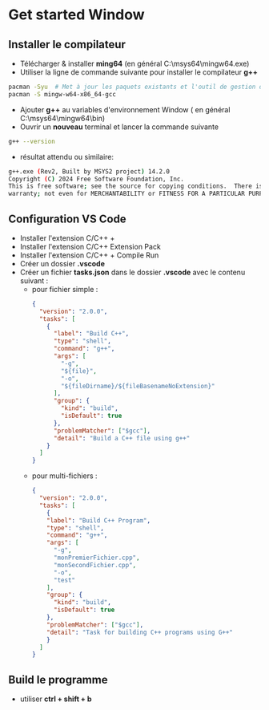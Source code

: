 # Get started Window

## Installer le compilateur
- Télécharger & installer **ming64** (en général C:\msys64\mingw64.exe)
- Utiliser la ligne de commande suivante pour installer le compilateur **g++** 
```bash
pacman -Syu  # Met à jour les paquets existants et l'outil de gestion des paquets
pacman -S mingw-w64-x86_64-gcc

```
- Ajouter **g++** au variables d'environnement Window ( en général C:\msys64\mingw64\bin)
- Ouvrir un **nouveau** terminal et lancer la commande suivante 
```bash
g++ --version
```
  - résultat attendu ou similaire: 
```bash
g++.exe (Rev2, Built by MSYS2 project) 14.2.0
Copyright (C) 2024 Free Software Foundation, Inc.
This is free software; see the source for copying conditions.  There is NO
warranty; not even for MERCHANTABILITY or FITNESS FOR A PARTICULAR PURPOSE.
```

## Configuration VS Code
- Installer l'extension C/C++ + 
- Installer l'extension C/C++ Extension Pack 
- Installer l'extension C/C++ + Compile Run
- Créer un dossier **.vscode**
- Créer un fichier **tasks.json** dans le dossier **.vscode** avec le contenu suivant :
  - pour fichier simple :  
    ```json
    {
      "version": "2.0.0",
      "tasks": [
        {
          "label": "Build C++",
          "type": "shell",
          "command": "g++",
          "args": [
            "-g",
            "${file}",
            "-o",
            "${fileDirname}/${fileBasenameNoExtension}"
          ],
          "group": {
            "kind": "build",
            "isDefault": true
          },
          "problemMatcher": ["$gcc"],
          "detail": "Build a C++ file using g++"
        }
      ]
    }

    ```
  - pour multi-fichiers :  
    ```json
    {
      "version": "2.0.0",
      "tasks": [
        {
        "label": "Build C++ Program",
        "type": "shell",
        "command": "g++",
        "args": [
          "-g",
          "monPremierFichier.cpp",
          "monSecondFichier.cpp",
          "-o",
          "test"
        ],
        "group": {
          "kind": "build",
          "isDefault": true
        },
        "problemMatcher": ["$gcc"],
        "detail": "Task for building C++ programs using G++"
        }
      ]
    }
    ```  
## Build le programme 

- utiliser **ctrl + shift + b**